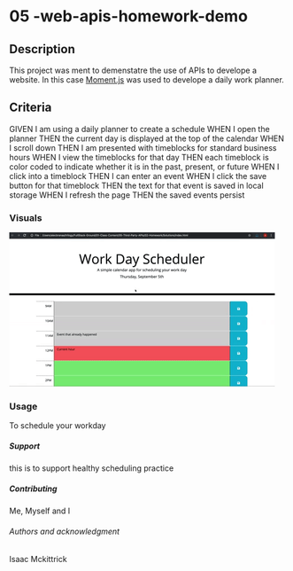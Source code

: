 
  
# 05 -web-apis-homework-demo

## Description
This project was ment to demenstatre the use of APIs to develope a website. In this case  [Moment.js](https://momentjs.com/) was used to develope a daily work planner.
## Criteria

GIVEN I am using a daily planner to create a schedule
WHEN I open the planner
THEN the current day is displayed at the top of the calendar
WHEN I scroll down
THEN I am presented with timeblocks for standard business hours
WHEN I view the timeblocks for that day
THEN each timeblock is color coded to indicate whether it is in the past, present, or future
WHEN I click into a timeblock
THEN I can enter an event
WHEN I click the save button for that timeblock
THEN the text for that event is saved in local storage
WHEN I refresh the page
THEN the saved events persist

### Visuals
![](./assets/gifApi.gif)


### Usage
To schedule your workday

##### Support
this is to support healthy scheduling practice 


##### Contributing
Me, Myself and I

###### Authors and acknowledgment
Isaac Mckittrick
